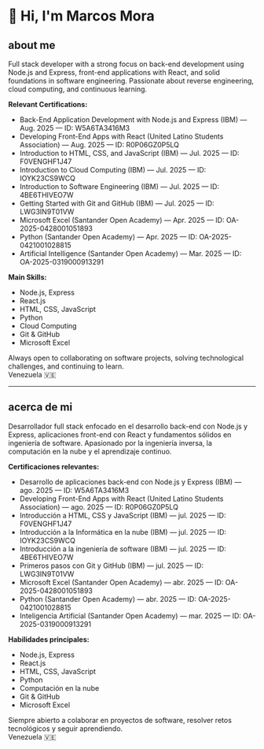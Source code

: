 # 👋 Hi, I'm Marcos Mora

## about me

Full stack developer with a strong focus on back-end development using Node.js and Express, front-end applications with React, and solid foundations in software engineering. Passionate about reverse engineering, cloud computing, and continuous learning.

**Relevant Certifications:**
- Back-End Application Development with Node.js and Express (IBM) — Aug. 2025 — ID: W5A6TA3416M3
- Developing Front-End Apps with React (United Latino Students Association) — Aug. 2025 — ID: R0P06GZ0P5LQ
- Introduction to HTML, CSS, and JavaScript (IBM) — Jul. 2025 — ID: F0VENGHF1J47
- Introduction to Cloud Computing (IBM) — Jul. 2025 — ID: IOYK23CS9WCQ
- Introduction to Software Engineering (IBM) — Jul. 2025 — ID: 4BE6THIVEO7W
- Getting Started with Git and GitHub (IBM) — Jul. 2025 — ID: LWG3IN9T01VW
- Microsoft Excel (Santander Open Academy) — Apr. 2025 — ID: OA-2025-0428001051893
- Python (Santander Open Academy) — Apr. 2025 — ID: OA-2025-0421001028815
- Artificial Intelligence (Santander Open Academy) — Mar. 2025 — ID: OA-2025-0319000913291

**Main Skills:**
- Node.js, Express
- React.js
- HTML, CSS, JavaScript
- Python
- Cloud Computing
- Git & GitHub
- Microsoft Excel

Always open to collaborating on software projects, solving technological challenges, and continuing to learn.  
Venezuela 🇻🇪

---

## acerca de mi

Desarrollador full stack enfocado en el desarrollo back-end con Node.js y Express, aplicaciones front-end con React y fundamentos sólidos en ingeniería de software. Apasionado por la ingeniería inversa, la computación en la nube y el aprendizaje continuo.

**Certificaciones relevantes:**
- Desarrollo de aplicaciones back-end con Node.js y Express (IBM) — ago. 2025 — ID: W5A6TA3416M3
- Developing Front-End Apps with React (United Latino Students Association) — ago. 2025 — ID: R0P06GZ0P5LQ
- Introducción a HTML, CSS y JavaScript (IBM) — jul. 2025 — ID: F0VENGHF1J47
- Introducción a la Informática en la nube (IBM) — jul. 2025 — ID: IOYK23CS9WCQ
- Introducción a la ingeniería de software (IBM) — jul. 2025 — ID: 4BE6THIVEO7W
- Primeros pasos con Git y GitHub (IBM) — jul. 2025 — ID: LWG3IN9T01VW
- Microsoft Excel (Santander Open Academy) — abr. 2025 — ID: OA-2025-0428001051893
- Python (Santander Open Academy) — abr. 2025 — ID: OA-2025-0421001028815
- Inteligencia Artificial (Santander Open Academy) — mar. 2025 — ID: OA-2025-0319000913291

**Habilidades principales:**
- Node.js, Express
- React.js
- HTML, CSS, JavaScript
- Python
- Computación en la nube
- Git & GitHub
- Microsoft Excel

Siempre abierto a colaborar en proyectos de software, resolver retos tecnológicos y seguir aprendiendo.  
Venezuela 🇻🇪
